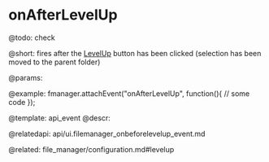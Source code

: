 onAfterLevelUp
=============

@todo:
	check 

@short:
	fires after the [LevelUp](file_manager/configuration.md#levelup) button has been clicked (selection has been moved to the parent folder)

@params:


@example:
fmanager.attachEvent("onAfterLevelUp", function(){
    // some code
});

@template:	api_event
@descr:


@relatedapi:
api/ui.filemanager_onbeforelevelup_event.md


@related:
file_manager/configuration.md#levelup
